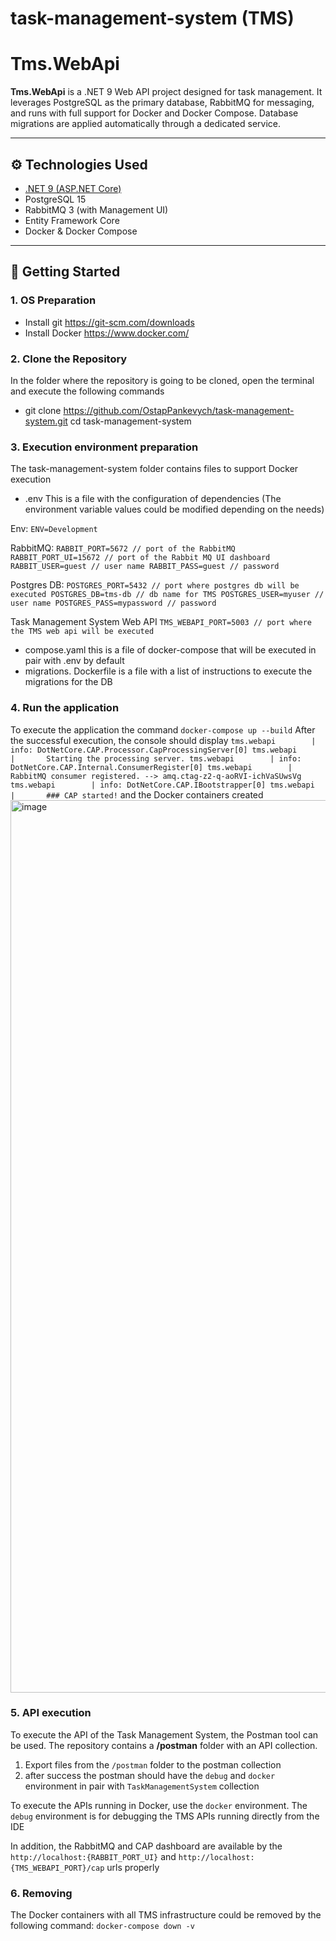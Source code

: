 # task-management-system (TMS)

# Tms.WebApi

**Tms.WebApi** is a .NET 9 Web API project designed for task management. It leverages PostgreSQL as the primary database, RabbitMQ for messaging, and runs with full support for Docker and Docker Compose. Database migrations are applied automatically through a dedicated service.

---

## ⚙️ Technologies Used

- [.NET 9 (ASP.NET Core)](https://learn.microsoft.com/en-us/dotnet/core/whats-new/dotnet-9)
- PostgreSQL 15
- RabbitMQ 3 (with Management UI)
- Entity Framework Core
- Docker & Docker Compose

---

## 🚀 Getting Started

### 1. OS Preparation

- Install git https://git-scm.com/downloads
- Install Docker https://www.docker.com/

### 2. Clone the Repository

In the folder where the repository is going to be cloned, open the terminal and execute the following commands
- git clone https://github.com/OstapPankevych/task-management-system.git
 cd task-management-system

### 3. Execution environment preparation

The task-management-system folder contains files to support Docker execution

- .env This is a file with the configuration of dependencies
(The environment variable values could be modified depending on the needs)

Env: 
`
    ENV=Development
`
    
RabbitMQ:
`
    RABBIT_PORT=5672 // port of the RabbitMQ
    RABBIT_PORT_UI=15672 // port of the Rabbit MQ UI dashboard
    RABBIT_USER=guest // user name
    RABBIT_PASS=guest // password
`
  
Postgres DB:
`
    POSTGRES_PORT=5432 // port where postgres db will be executed
    POSTGRES_DB=tms-db // db name for TMS
    POSTGRES_USER=myuser // user name
    POSTGRES_PASS=mypassword // password
`
    
Task Management System Web API
`
    TMS_WEBAPI_PORT=5003 // port where the TMS web api will be executed
`

- compose.yaml this is a file of docker-compose that will be executed in pair with .env by default
- migrations. Dockerfile is a file with a list of instructions to execute the migrations for the DB

### 4. Run the application

To execute the application the command ```docker-compose up --build```
After the successful execution, the console should display
`
tms.webapi        | info: DotNetCore.CAP.Processor.CapProcessingServer[0]
tms.webapi        |       Starting the processing server.
tms.webapi        | info: DotNetCore.CAP.Internal.ConsumerRegister[0]
tms.webapi        |       RabbitMQ consumer registered. --> amq.ctag-z2-q-aoRVI-ichVaSUwsVg
tms.webapi        | info: DotNetCore.CAP.IBootstrapper[0]
tms.webapi        |       ### CAP started!
`
and the Docker containers created
<img width="1428" alt="image" src="https://github.com/user-attachments/assets/7192930a-4280-4d10-9039-8a488b83b382" />

### 5. API execution

To execute the API of the Task Management System, the Postman tool can be used. The repository contains a **/postman** folder with an API collection.
1. Export files from the `/postman` folder to the postman collection
2. after success the postman should have the ```debug``` and ```docker``` environment in pair with ```TaskManagementSystem``` collection

To execute the APIs running in Docker, use the `docker` environment. 
The ```debug``` environment is for debugging the TMS APIs running directly from the IDE

In addition, the RabbitMQ and CAP dashboard are available by the ```http://localhost:{RABBIT_PORT_UI}``` and ```http://localhost:{TMS_WEBAPI_PORT}/cap``` urls properly

### 6. Removing

The Docker containers with all TMS infrastructure could be removed by the following command: `docker-compose down -v`
